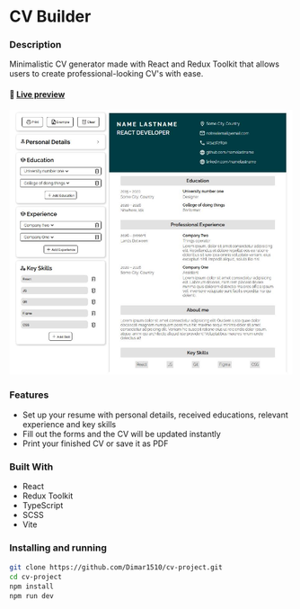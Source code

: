 # CV Builder

### **Description**

Minimalistic CV generator made with React and Redux Toolkit that allows users to create professional-looking CV's with ease.

#### 🔗 [Live preview](https://dimar-resume.netlify.app/)

![Preview](public/resume.jpg)

### **Features**

- Set up your resume with personal details, received educations, relevant experience and key skills
- Fill out the forms and the CV will be updated instantly
- Print your finished CV or save it as PDF

### **Built With**

- React
- Redux Toolkit
- TypeScript
- SCSS
- Vite

### Installing and running

```bash
git clone https://github.com/Dimar1510/cv-project.git
cd cv-project
npm install
npm run dev
```
